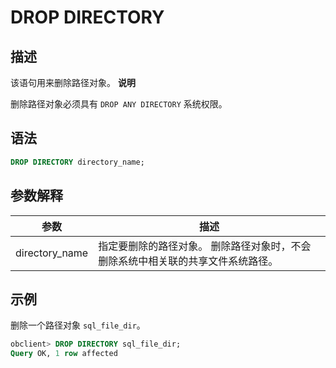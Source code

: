 DROP DIRECTORY 
===================================



描述 
-----------------------

该语句用来删除路径对象。
**说明**



删除路径对象必须具有 `DROP ANY DIRECTORY` 系统权限。

语法 
-----------------------

```sql
DROP DIRECTORY directory_name;
```



参数解释 
-------------------------



|       参数       |                            描述                            |
|----------------|----------------------------------------------------------|
| directory_name | 指定要删除的路径对象。 删除路径对象时，不会删除系统中相关联的共享文件系统路径。 |



示例 
-----------------------

删除一个路径对象 `sql_file_dir`。

```sql
obclient> DROP DIRECTORY sql_file_dir;
Query OK, 1 row affected
```


